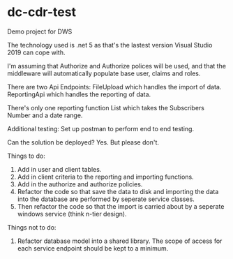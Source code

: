 # dc-cdr-test
Demo  project for DWS

The technology used is .net 5 as that's the lastest version Visual Studio 2019 can cope with.

I'm assuming that Authorize and Authorize polices will be used, and that the middleware will automatically populate base user, claims and roles.

There are two Api Endpoints: 
	FileUpload which handles the import of data.
	ReportingApi which handles the reporting of data.

There's only one reporting function List which takes the Subscribers Number and a date range.

Additional testing: Set up postman to perform end to end testing.

Can the solution be deployed? Yes. But please don't.

Things to do:

1) Add in user and client tables.
2) Add in client criteria to the reporting and importing functions.
3) Add in the authorize and authorize policies.
4) Refactor the code so that save the data to disk and importing the data into the database are performed by seperate service classes.
5) Then refactor the code so that the import is carried about by a seperate windows service (think n-tier design).

Things not to do:
1) Refactor database model into a shared library. The scope of access for each service endpoint should be kept to a minimum.

